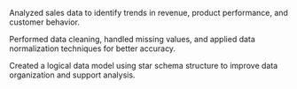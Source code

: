 Analyzed sales data to identify trends in revenue, product performance, and customer behavior.

Performed data cleaning, handled missing values, and applied data normalization techniques for better accuracy.

Created a logical data model using star schema structure to improve data organization and support analysis.

